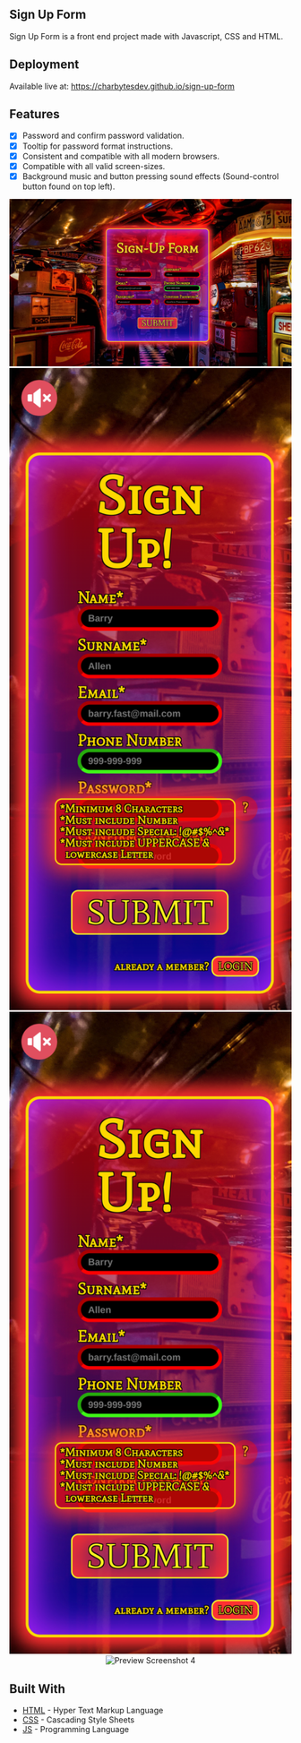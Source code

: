 ## Sign Up Form

Sign Up Form is a front end project made with Javascript, CSS and HTML.

## Deployment

Available live at: https://charbytesdev.github.io/sign-up-form

## Features

- [x] Password and confirm password validation.
- [x] Tooltip for password format instructions.
- [x] Consistent and compatible with all modern browsers.
- [x] Compatible with all valid screen-sizes.
- [x] Background music and button pressing sound effects (Sound-control button found on top left).

<div align="center">
 <img src="./img/preview_screenshot_01.png" alt="Preview Screenshot 1" width="800">
<img src="./img/preview_screenshot_03.png" alt="Preview Screenshot 2" width="800">
 <img src="./img/preview_screenshot_03.png" alt="Preview Screenshot 3" width="800">
 <img src="./img/preview_screenshot_04.png" alt="Preview Screenshot 4" width="800">

</div>

## Built With

- [HTML](https://developer.mozilla.org/en-US/docs/Web/HTML) - Hyper Text Markup Language
- [CSS](https://developer.mozilla.org/en-US/docs/Web/CSS) - Cascading Style Sheets
- [JS](https://developer.mozilla.org/en-US/docs/Web/JavaScript) - Programming Language
